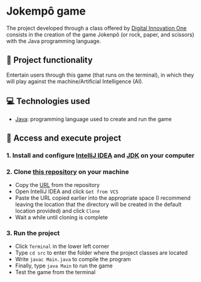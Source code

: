 # Jokempô game
The project developed through a class offered by [Digital Innovation One](https://www.dio.me) consists in the creation of the game Jokenpô (or rock, paper, and scissors) with the Java programming language. 

## 🔨 Project functionality
Entertain users through this game (that runs on the terminal), in which they will play against the machine/Artificial Intelligence (AI).

## 💻 Technologies used 
* [Java](https://docs.oracle.com/en/java/): programming language used to create and run the game

## 📁 Access and execute project
### 1. Install and configure [IntelliJ IDEA](https://www.jetbrains.com/idea/download/) and [JDK](https://www.oracle.com/br/java/technologies/downloads/) on your computer

### 2. Clone [this repository](https://github.com/ArturColen/Jokenpo) on your machine
* Copy the [URL](https://github.com/ArturColen/Jokenpo.git) from the repository
* Open IntelliJ IDEA and click `Get from VCS`
* Paste the URL copied earlier into the appropriate space (I recommend leaving the location that the directory will be created in the default location provided) and click `Clone`
* Wait a while until cloning is complete

### 3. Run the project
* Click `Terminal` in the lower left corner
* Type `cd src` to enter the folder where the project classes are located
* Write `javac Main.java` to compile the program
* Finally, type `java Main` to run the game
* Test the game from the terminal
